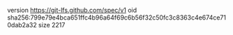 version https://git-lfs.github.com/spec/v1
oid sha256:799e79e4bca651ffc4b96a64f69c6b56f32c50fc3c8363c4e674ce710dab2a32
size 2217
